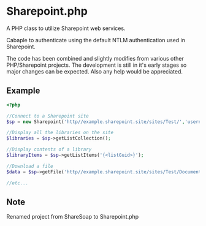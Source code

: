 Sharepoint.php
==============

A PHP class to utilize Sharepoint web services.

Cabaple to authenticate using the default NTLM authentication used in Sharepoint. 

The code has been combined and slightly modifies from various other PHP/Sharepoint projects. The development is still in it's early stages so major changes can be expected.
Also any help would be appreciated.

Example
-------

```php
<?php

//Connect to a Sharepoint site
$sp = new Sharepoint('http//example.sharepoint.site/sites/Test/','username','password');

//Display all the libraries on the site
$libraries = $sp->getListCollection();

//Display contents of a library
$libraryItems = $sp->getListItems('{<listGuid>}');

//Download a file
$data = $sp->getFile('http//example.sharepoint.site/sites/Test/DocumentLibrary/example.txt');

//etc...
```

Note
----
Renamed project from ShareSoap to Sharepoint.php
